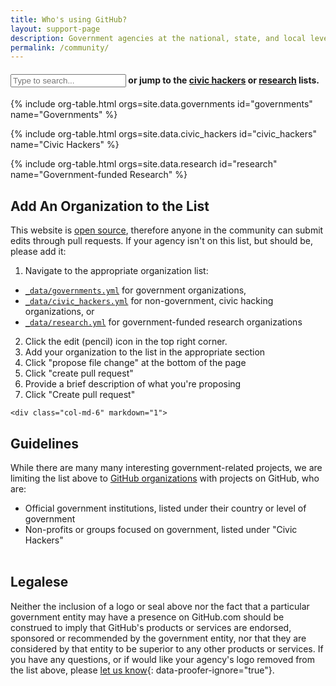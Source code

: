 ```yaml
---
title: Who's using GitHub?
layout: support-page
description: Government agencies at the national, state, and local level use GitHub to share and collaborate. If you don't see your organization on this list, follow the instructions below to add it!
permalink: /community/
---
```

<div id="to-top" class="container">

<h4><input id="filter" type="text" class="" placeholder="Type to search..."> or jump to the <a href="#civic_hackers">civic hackers</a> or <a href="#research">research</a> lists.</h4></div>

{% include org-table.html orgs=site.data.governments id="governments" name="Governments" %}

{% include org-table.html orgs=site.data.civic_hackers id="civic_hackers" name="Civic Hackers" %}

{% include org-table.html orgs=site.data.research id="research" name="Government-funded Research" %}

  <div id="add-org" class="row-fluid mini-section">
    <div class="col-md-6" markdown="1">

## Add An Organization to the List

This website is [open source](https://github.com/github/government.github.com), therefore anyone in the community can submit edits through pull requests. If your agency isn't on this list, but should be, please add it:

1. Navigate to the appropriate organization list:
  * [`_data/governments.yml`](https://github.com/github/government.github.com/blob/gh-pages/_data/governments.yml) for government organizations,
  * [`_data/civic_hackers.yml`](https://github.com/github/government.github.com/blob/gh-pages/_data/civic_hackers.yml) for non-government, civic hacking organizations, or
  * [`_data/research.yml`](https://github.com/github/government.github.com/blob/gh-pages/_data/research.yml) for government-funded research organizations
2. Click the edit (pencil) icon in the top right corner.
3. Add your organization to the list in the appropriate section
4. Click "propose file change" at the bottom of the page
5. Click "create pull request"
6. Provide a brief description of what you're proposing
7. Click "Create pull request"

</div>


    <div class="col-md-6" markdown="1">

## Guidelines

While there are many many interesting government-related projects, we are limiting the list above to [GitHub organizations](https://help.github.com/articles/user-organization-and-project-pages) with projects on GitHub, who are:

* Official government institutions, listed under their country or level of government
* Non-profits or groups focused on government, listed under "Civic Hackers"
<br><br>

## Legalese

Neither the inclusion of a logo or seal above nor the fact that a particular government entity may have a presence on GitHub.com should be construed to imply that GitHub's products or services are endorsed, sponsored or recommended by the government entity, nor that they are considered by that entity to be superior to any other products or services. If you have any questions, or if would like your agency's logo removed from the list above, please [let us know](https://github.com/github/government.github.com/issues/new){: data-proofer-ignore="true"}.

</div>
